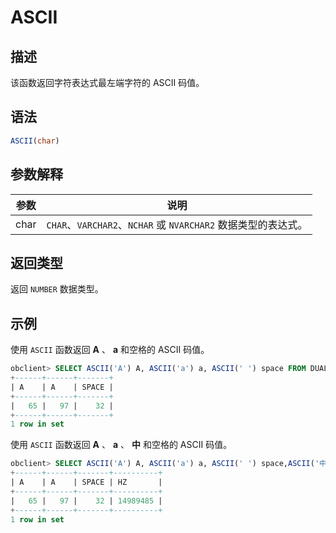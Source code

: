 ASCII 
==========================



描述 
-----------------------

该函数返回字符表达式最左端字符的 ASCII 码值。

语法 
-----------------------

```sql
ASCII(char)
```



参数解释 
-------------------------



|  参数  |                        说明                         |
|------|---------------------------------------------------|
| char | `CHAR`、`VARCHAR2`、`NCHAR` 或 `NVARCHAR2` 数据类型的表达式。 |



返回类型 
-------------------------

返回 `NUMBER` 数据类型。

示例 
--------------

使用 `ASCII` 函数返回 **A** 、 **a** 和空格的 ASCII 码值。

```sql
obclient> SELECT ASCII('A') A, ASCII('a') a, ASCII(' ') space FROM DUAL;
+------+------+-------+
| A    | A    | SPACE |
+------+------+-------+
|   65 |   97 |    32 |
+------+------+-------+
1 row in set
```



使用 `ASCII` 函数返回 **A** 、 **a** 、 **中** 和空格的 ASCII 码值。

```sql
obclient> SELECT ASCII('A') A, ASCII('a') a, ASCII(' ') space,ASCII('中') hz FROM DUAL;
+------+------+-------+----------+
| A    | A    | SPACE | HZ       |
+------+------+-------+----------+
|   65 |   97 |    32 | 14989485 |
+------+------+-------+----------+
1 row in set
```


